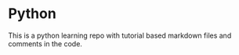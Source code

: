 # Python
This is a python learning repo with tutorial based markdown files and comments in the code.
